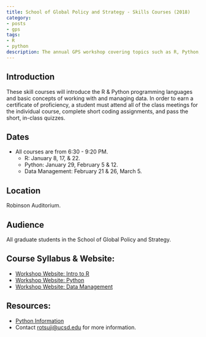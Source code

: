 ```yaml
---
title: School of Global Policy and Strategy - Skills Courses (2018)
category:
- posts
- gps
tags:
- R
- python
description: The annual GPS workshop covering topics such as R, Python, and data management practices.
---
```


## Introduction

These skill courses will introduce the R & Python programming languages and basic concepts of working with and managing data. In order to earn a certificate of proficiency, a student must attend all of the class meetings for the individual course, complete short coding assignments, and pass the short, in-class quizzes.

## Dates

* All courses are from 6:30 - 9:20 PM.
  * R: January 8, 17, & 22.
  * Python: January 29, February 5 & 12.
  * Data Management: February 21 & 26, March 5.

## Location
Robinson Auditorium.

## Audience

All graduate students in the School of Global Policy and Strategy.

## Course Syllabus & Website:

* [Workshop Website: Intro to R](https://ucsdlib.github.io/win2018-gps-r/)
* [Workshop Website: Python](https://ucsdlib.github.io/win2018-gps-python/)
* [Workshop Website: Data Management](https://ucsdlib.github.io/win2018-gps-intro-dm/)

## Resources:
* [Python Information](https://github.com/ucsdlib/win2018-gps-python/blob/master/pyinfo/python-Information-resources.ipynb)
* Contact rotsuji@ucsd.edu for more information.
